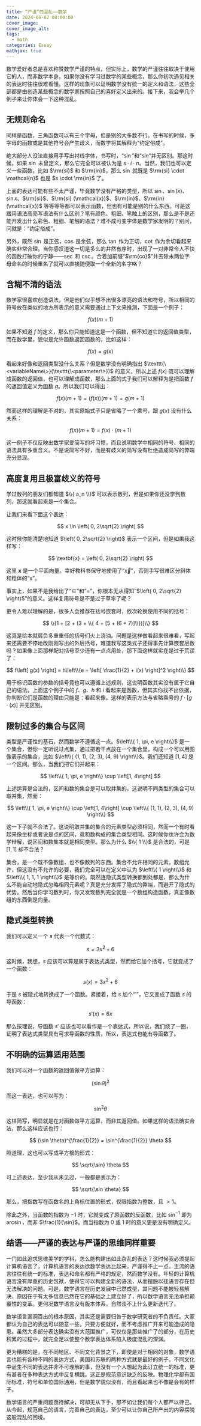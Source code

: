 ```yaml
---
title: “严谨”的混乱——数学
date: 2024-06-02 08:00:00
cover_image:
cover_image_alt:
tags:
  - math
categories: Essay
mathjax: true
---
```


数学爱好者总是喜欢称赞数学严谨的特点，但实际上，数学的严谨往往取决于使用它的人，而非数学本身。如果你没有学习过数学的某些概念，那么你初次遇见相关的表达时往往很难看懂。这样的现象可以证明数学没有统一的定义和语法，这些全部都是由创造某些概念的数学家按照自己的喜好定义出来的。接下来，我会举几个例子来让你体会一下这种混乱。

## 无规则命名

同样是函数，三角函数可以有三个字母，但是别的大多数不行。在书写的时候，多字母的函数或是其他符号会产生歧义，而数学将其解释为“约定俗成”。

绝大部分人没法直接用手写出衬线字体，书写时，“$\sin$”和“$sin$”并无区别。那这时候，如果 $\sin$ 未曾定义，那么它完全可以被认为是 $s \cdot i \cdot n$。当然，我们也可以定义一些函数，比如 $\rm{si}$ 和 $\rm{in}$，那么 $\sin$ 就既是 $\rm{si} \cdot \mathcal{n}$ 也是 $s \cdot \rm{in}$ 了。

上面的表达可能有些不太严谨，毕竟数学没有严格的类型，所以 $\sin$、$\sin(x)$、$\sin x$、$\rm{si}$、$\rm{si} (\mathcal{x})$、$\rm{in}$、$\rm{in} (\mathcal{x})$ 等等等等都可以表示函数，但也有可能是别的什么东西。可是这跟用语法高亮写语法有什么区别？笔有颜色、粗细、笔触上的区别，那么是不是还能开发出什么彩色、粗细、笔触的语法？难不成可变字体是数学家发明的？别问，问就是：“约定俗成”。

另外，既然 $\sin$ 是正弦，$\cos$ 是余弦，那么 $\tan$ 作为正切，$\cot$ 作为余切看起来确实非常合理。当你感叹道这一切是多么的井然有序时，出现了一对非常令人不快的函数打破你的宁静——$\sec$ 和 $\csc$。合着加前缀“$\rm{co}$”并去除末两位字母命名的时候重名了就可以直接随便取一个全新的名字咯？

## 含糊不清的语法

数学家很喜欢创造语法，但是他们似乎想不出很多漂亮的语法和符号，所以相同的符号放在类似的地方所表示的意义需要通过上下文来推测，下面是一个例子：

$$
f(x)(m + 1)
$$

如果不知道 $f$ 的定义，那么你只能知道这是一个函数，但不知道它的返回值类型，而在数学里，貌似是允许函数返回函数的，比如这样：

$$
f(x) = g(x)
$$

看起来好像和返回类型没什么关系？但是数学没有明确指出 $\texttt{\<variableName\>}(\texttt{\<parameter\>})$ 的意义，所以上述 $f(x)$ 既可以理解成函数的返回值，也可以理解成函数，那么上面的式子我们可以解释为是把函数 $f$ 的返回值定义为函数 $g$。所以我们可以得出：

$$
f(x)(m + 1) = (f(x))(m + 1) = g(m + 1)
$$

然而这样的理解是不对的，其实原始式子只是省略了一个乘号，跟 $g(x)$ 没有什么关系：

$$
f(x)(m + 1) = f(x) \cdot (m + 1)
$$

这一例子不仅反映出数学家爱简写的坏习惯，而且说明数学中相同的符号、相同的语法具有多重含义。不是说简写不好，而是有歧义的简写没有杜绝造成简写的弊端充分显现。

## 高度复用且极富歧义的符号

学过数列的朋友们都知道 $\\{ a_n \\}$ 可以表示数列，但是如果你还没学到数列，那这就看起来是一个集合。

让我们来看下面这个表达：

$$
x \in \left( 0, 2\sqrt{2} \right)
$$

这时候你能清楚地知道 $\left( 0, 2\sqrt{2} \right)$ 表示一个区间，但是如果我这样写：

$$
\textbf{x} = \left( 0, 2\sqrt{2} \right)
$$

这里 $\textbf{x}$ 是一个平面向量。幸好教科书保守地使用了“$\vec{x}$”，否则手写很难区分斜体和粗体的“x”。

事实上，如果不是我给出了“$\in$”和“$=$”，你根本无从得知“$\left( 0, 2\sqrt{2} \right)$”的意义。这样复用符号是不是过于草率了呢？

更令人难以理解的是，很多人会推荐在括号嵌套时，依次轮换使用不同的括号：

$$
\\{1 + [2 + (3 + \\{ 4 + [5 + (6 + 7)]\\})]\\}
$$

这真是给本就肩负多重重任的括号们火上浇油。问题是这样做看起来很难看，写起来还需要不停地改刚刚写出的外层括号，难道我写这类式子还得事先计算嵌套层数吗？如果像上面那样配对括号至少还有一点点用处，那下面这样就实在是过于荒谬了：

$$
f\left[ g(x) \right] = h\left\\{e + \left[ \frac{1}{2} + i(x) \right]^2 \right\\}
$$

用于标识函数的参数的括号竟也可以遵循上述规则，这说明函数其实没有属于它自己的语法。上面这个例子中的 $f$、$g$、$h$ 和 $i$ 看起来是函数，但其实你找不出依据，你判断它们是函数的理由只能是：看起来像。这样的表示方法与省略乘号的 $f \cdot [g \cdot (x)]$ 并无区别。

## 限制过多的集合与区间

类型是严谨性的基石，然而数学不遵循这一点。$\left\\{ 1, \pi, e \right\\}$ 是一个集合，但你一定听说过点集，通过把若干点放在一个集合里，构成一个可以用图像表示的集合，比如 $\left\\{ (1, 1), (2, 3), (4, 9) \right\\}$。我们还知道 $\left[1, 4\right]$ 是一个区间。那么，当我们把它们并起来：

$$
\left\\{ 1, \pi, e \right\\} \cup \left[1, 4\right]
$$

上述运算是合法的，区间和数的集合是可以取并集的，这说明不同类型的集合可以取并集，然而：

$$
\left\\{ 1, \pi, e \right\\} \cup \left[1, 4\right] \cup \left\\{ (1, 1), (2, 3), (4, 9) \right\\}
$$

这一下子就不合法了。这说明取并集的集合的元素类型必须相同，然而一个有时看起来像坐标或者说是点的区间，竟和数构成的集合类型相同。这时候你也许会为数学辩解，说区间和数集本就是相同类型。那么为什么 $\\{ 1 \\}$ 是合法的，可是 $[1, 1]$ 却不合法？

集合，是一个既不像数组，也不像数列的东西。集合不允许相同的元素，数组允许，但这没有不允许的必要，我们完全可以在定义中认为 $\left\\{ 1 \right\\}$ 和 $\left\\{ 1, 1, 1 \right\\}$ 是等价的。既然连隐式类型转换都到处都是，那么为什么不能自动地隐式忽略相同元素呢？真是充分发挥了隐式的弊端，而避开了隐式的优势。然后当你学习数列时，你又发现数列完全就是一个数组构造函数，真正像数组的东西倒是向量。

## 隐式类型转换

我们可以定义一个 $s$ 代表一个代数式：

$$
s = 3x^2 + 6
$$

这时候，我想，$s$ 应该可以算是属于表达式类型，然而给它加个括号，它就变成了一个函数：

$$
s(x) = 3x^2 + 6
$$

于是 $s$ 被隐式地转换成了一个函数。紧接着，给 $s$ 加个“$'$”，它又变成了函数 $s$ 的导函数：

$$
s'(x) = 6x
$$

那么按理说，导函数 $s'$ 应该也可以看作是一个表达式，所以说，我们绕了一圈，证明了表达式类型具有可求导函数的性质，所以，表达式也能有导函数了。

## 不明确的运算适用范围

我们可以对一个函数的返回值做平方运算：

$$
(\sin \theta)^2
$$

而这一表达，也可以写为：

$$
\sin^2 \theta
$$

这样简写，明显就是在对函数做平方运算，而非其返回值。如果这样的语法确实合法，那么这样应该也行：

$$
(\sin \theta)^{\frac{1}{2}} = \sin^{\frac{1}{2}} \theta
$$

照道理，这也可以写成平方根的形式：

$$
\sqrt{\sin} \theta
$$

可上述表达，至少我从未见过，一般都是表示为：

$$
\sqrt{\sin \theta}
$$

那么，把指数写在函数名的上角标位置的形式，仅限指数为整数，且 $\gt 1$。

除此之外，当函数的指数为 $-1$ 时，它就变成了原函数的反函数，比如 $\sin^{-1}$ 即为 $\arcsin$，而非 $\frac{1}{\sin}$。而当指数为 $0$ 或 $1$ 时的意义更是没有明确定义。

## 结语——严谨的表达与严谨的思维同样重要

一门如此追求思维美学的学科，怎么能构建出如此杂乱的表达？这时候我必须提起计算机语言了，计算机语言的表达欲数学表达比起来，严谨得不止一点。主流的语言往往有统一的标准，表达和命名都有严格的规定，然而数学没有。年轻的计算机语言没有厚重的历史包袱，使得它可以构建全新的语法，从而摆脱以往语言存在但无法解决的问题。可是，数学语言在历史发展中已然成型，其问题不能被轻易解决，原因在于有太多信息已然在它的基础之上建立好了，所以数学语言无法承担颠覆性的变革。更何况数学语言没有版本体系，自然谈不上什么更新迭代了。

数学语言漏洞百出的根本原因，其实还是需要归咎于数学研究者的不负责任。大家都认为自己的表达可以随意一些，只要方便就好，而不考虑推广开来可能造成的隐患。虽然大多部分表达确实没有大范围推广，可仅仅是那些推广了的部分，在历史积累的过程中，就完全足以使整个数学表达体系陷入极度混乱的深渊。

更为糟糕的是，在不同地区、不同文化背景之下，即使是对于相同的对象，数学语言也能有各种不同的表达方式，美国和苏联的两种方式就是最好的例子。不同文化中诞生不同的表达并非不可理解的事，但没有一个人想起为此订立统一的标准，更有甚者在多种表达方式中反复横跳。这正是规范意识缺乏的反映。物理化学都有国际标准，符号和单位国际通用，但是数学貌似没有，而且看起来也不像是会有的样子。

数学语言的严重问题亟待解决，可却无从下手，那不如让我们每个人都严以律己。从今起，规范自己的语言，完善自己的表达，至少可以让你自己所产出的内容摆脱这般混乱的困境。

<style>
@import url('https://fonts.googleapis.com/css2?family=Noto+Serif+SC:wght@300;400;700&display=swap');
@import url('https://fonts.googleapis.com/css2?family=Noto+Serif:ital,wght@0,300;1,300&display=swap');

.meta, .content, .toc {
  font-family: 'Noto Serif SC', serif;
}

.meta {
  text-align: right;
  font-weight: 300;
}

.meta .title {
  font-weight: 700;
}

.post > .content {
  font-size: 16px;
}

.content>*:has(.MathJax[display="true"]) {
  text-align: center;
}
</style>
